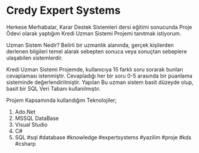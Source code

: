 # Credy Expert Systems

Herkese Merhabalar, Karar Destek Sistemleri dersi eğitimi sonucunda Proje Ödevi olarak yaptığım Kredi Uzman Sistemi Projemi tanıtmak istiyorum.

Uzman Sistem Nedir?
Belirli bir uzmanlık alanında, gerçek kişilerden derlenen bilgileri temel alarak sebepten sonuca veya sonuçtan sebeplere ulaşabilen sistemlerdir.

Kredi Uzman Sistemi Projemde, kullanıcıya 15 farklı soru sorarak bunları cevaplaması istenmiştir. Cevapladığı her bir soru 0-5 arasında bir puanlama sisteminde değerlendirilmiştir. Yapılan Bu uzman sistem basit düzeyde olup, basit bir SQL Veri Tabanı kullanılmıştır.

Projem Kapsamında kullandığım Teknolojiler;
1) Ado.Net
2) MSSQL DataBase
3) Visual Studio
4) C#
5) SQL
#sql #database #knowledge #expertsystems #yazilim #proje #kds #csharp
